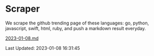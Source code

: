 # Scraper

We scrape the github trending page of these languages: go, python, javascript, swift, html, ruby, and push a markdown result everyday.

[2023-01-08.md](https://github.com/henson/Scraper/blob/master/2023-01-08.md)

Last Updated: 2023-01-08 16:31:45
